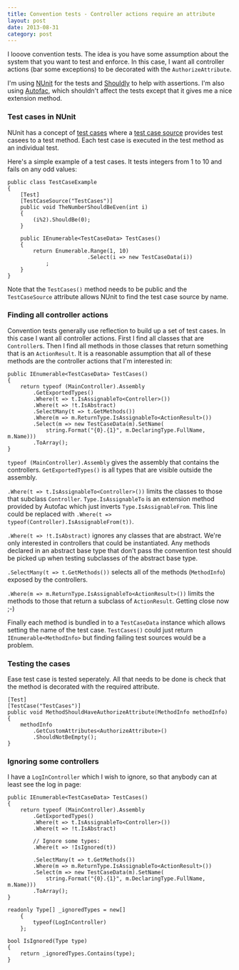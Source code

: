 ```yaml
---
title: Convention tests - Controller actions require an attribute
layout: post
date: 2013-08-31
category: post
---
```


I looove convention tests. The idea is you have some assumption about the system that you want to test and enforce. In this case, I want all controller actions (bar some exceptions) to be decorated with the `AuthorizeAttribute`.

I'm using [NUnit](https://nunit.org/) for the tests and [Shouldly](https://shouldly.github.io/) to help with assertions. I'm also using [Autofac](https://autofac.org/), which shouldn't affect the tests except that it gives me a nice extension method.


### Test cases in NUnit
NUnit has a concept of [test cases](https://nunit.org/index.php?p=testCase&r=2.6.2) where a [test case source](https://nunit.org/index.php?p=testCaseSource&r=2.6.2) provides test casees to a test method. Each test case is executed in the test method as an individual test.

Here's a simple example of a test cases. It tests integers from 1 to 10 and fails on any odd values:

    public class TestCaseExample
    {
        [Test]
        [TestCaseSource("TestCases")]
        public void TheNumberShouldBeEven(int i)
        {
            (i%2).ShouldBe(0);
        }

        public IEnumerable<TestCaseData> TestCases()
        {
            return Enumerable.Range(1, 10)
                             .Select(i => new TestCaseData(i))
                ;
        }
    }

Note that the `TestCases()` method needs to be public and the `TestCaseSource` attribute allows NUnit to find the test case source by name.


### Finding all controller actions
Convention tests generally use reflection to build up a set of test cases. In this case I want all controller actions. First I find all classes that are `Controller`s. Then I find all methods in those classes that return something that is an `ActionResult`. It is a reasonable assumption that all of these methods are the controller actions that I'm interested in:

	public IEnumerable<TestCaseData> TestCases()
	{
		return typeof (MainController).Assembly
			.GetExportedTypes()
			.Where(t => t.IsAssignableTo<Controller>())
			.Where(t => !t.IsAbstract)
			.SelectMany(t => t.GetMethods())
			.Where(m => m.ReturnType.IsAssignableTo<ActionResult>())
			.Select(m => new TestCaseData(m).SetName(
				string.Format("{0}.{1}", m.DeclaringType.FullName, m.Name)))
			.ToArray();
	}

`typeof (MainController).Assembly` gives the assembly that contains the controllers. `GetExportedTypes()` is all types that are visible outside the assembly.

`.Where(t => t.IsAssignableTo<Controller>())` limits the classes to those that subclass `Controller`. `Type.IsAssignableTo` is an extension method provided by Autofac which just inverts `Type.IsAssignableFrom`. This line could be replaced with `.Where(t => typeof(Controller).IsAssignableFrom(t))`.

`.Where(t => !t.IsAbstract)` ignores any classes that are abstract. We're only interested in controllers that could be instantiated. Any methods declared in an abstract base type that don't pass the convention test should be picked up when testing subclasses of the abstract base type.

`.SelectMany(t => t.GetMethods())` selects all of the methods (`MethodInfo`) exposed by the controllers.

`.Where(m => m.ReturnType.IsAssignableTo<ActionResult>())` limits the methods to those that return a subclass of `ActionResult`. Getting close now ;-)

Finally each method is bundled in to a `TestCaseData` instance which allows setting the name of the test case. `TestCases()` could just return `IEnumerable<MethodInfo>` but finding failing test sources would be a problem.


### Testing the cases
Ease test case is tested seperately. All that needs to be done is check that the method is decorated with the required attribute.

	[Test]
	[TestCase("TestCases")]
	public void MethodShouldHaveAuthorizeAttribute(MethodInfo methodInfo)
	{
		methodInfo
			.GetCustomAttributes<AuthorizeAttribute>()
			.ShouldNotBeEmpty();
	}

### Ignoring some controllers

I have a `LogInController` which I wish to ignore, so that anybody can at least see the log in page:

	public IEnumerable<TestCaseData> TestCases()
	{
		return typeof (MainController).Assembly
			.GetExportedTypes()
			.Where(t => t.IsAssignableTo<Controller>())
			.Where(t => !t.IsAbstract)
			
			// Ignore some types:
			.Where(t => !IsIgnored(t))

			.SelectMany(t => t.GetMethods())
			.Where(m => m.ReturnType.IsAssignableTo<ActionResult>())
			.Select(m => new TestCaseData(m).SetName(
				string.Format("{0}.{1}", m.DeclaringType.FullName, m.Name)))
			.ToArray();
	}

	readonly Type[] _ignoredTypes = new[] 
		{
			typeof(LogInController) 
		};

	bool IsIgnored(Type type)
	{
		return _ignoredTypes.Contains(type);
	}

